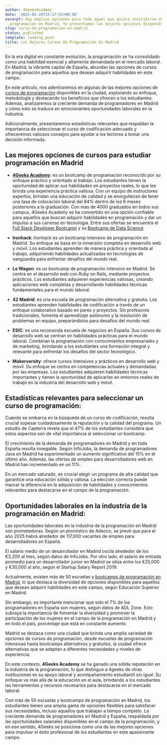 ```yaml
---
author: 4GeeksAcademy
date: '2025-05-28T15:17:55+00:00'
excerpt: Hay amplias opciones para todo aquel que quiera inscribirse en un curso de
  programación en Madrid, te presentamos las mejores opciones disponibles
slug: curso-de-programacion-en-madrid
status: published
template: landing_post
title: Los Mejores Cursos De Programación En Madrid
---
```

En la era digital en constante evolución, la programación se ha consolidado como una habilidad esencial y altamente demandada en el mercado laboral. En Madrid, la vibrante capital de España, abundan las opciones de cursos de programación para aquellos que desean adquirir habilidades en este campo.

En este artículo, nos adentraremos en algunas de las mejores opciones de [cursos de programación](https://4geeksacademy.com/es/curso-de-programacion-desde-cero) disponibles en la ciudad, explorando su enfoque, metodología y destacando los beneficios que ofrecen a los estudiantes. Además, analizaremos la creciente demanda de programadores en Madrid y cómo esto se traduce en emocionantes oportunidades laborales en la industria.

Adicionalmente, presentaremos estadísticas relevantes que respaldan la importancia de seleccionar el curso de codificación adecuado y ofreceremos valiosos consejos para ayudar a los lectores a tomar una decisión informada.

## Las mejores opciones de cursos para estudiar programación en Madrid

- **[4Geeks Academy](https://4geeksacademy.com/es/)**: es un bootcamp de programación reconocido por su enfoque práctico y orientado al trabajo. Los estudiantes tienen la oportunidad de aplicar sus habilidades en proyectos reales, lo que les brinda una experiencia práctica valiosa. Con un equipo de instructores expertos, brindan una educación de calidad y se enorgullecen de tener una tasa de colocación laboral del 84% dentro de los 6 meses posteriores a la graduación. Con más de 4000 graduados en todos sus campus, 4Geeks Academy se ha convertido en una opción confiable para aquellos que buscan adquirir habilidades en programación y dar un impulso a sus carreras en tecnología. Entre sus ofertas se encuentra el [Full Stack Developer Bootcamp](https://4geeksacademy.com/es/coding-bootcamps/desarrollador-full-stack) y su [Bootcamp de Data Science](https://4geeksacademy.com/es/coding-bootcamps/curso-datascience-machine-learning)

- **Ironhack**: Ironhack es un bootcamp intensivo de programación en Madrid. Su enfoque se basa en la inmersión completa en desarrollo web y móvil. Los estudiantes aprenden de manera práctica y orientada al trabajo, adquiriendo habilidades actualizadas en tecnologías de vanguardia para enfrentar desafíos del mundo real.

- **Le Wagon**: es un bootcamp de programación intensivo en Madrid. Se centra en el desarrollo web con Ruby on Rails, mediante proyectos prácticos. Los estudiantes adquieren experiencias valiosas, creando aplicaciones web completas y desarrollando habilidades técnicas fundamentales para el mundo laboral.

- **42 Madrid**: es una escuela de programación alternativa y gratuita. Los estudiantes aprenden habilidades de codificación a través de un enfoque colaborativo basado en pares y proyectos. Sin profesores tradicionales, fomenta el aprendizaje autónomo y la resolución de problemas en equipo, preparándolos para desafíos del mundo real.

- **ESIC**: es una reconocida escuela de negocios en España. Sus cursos de desarrollo web se centran en habilidades prácticas para el mundo laboral. Combinan la programación con conocimientos empresariales y de marketing, brindando a los estudiantes una formación integral y relevante para enfrentar los desafíos del sector tecnológico.

- **Makerversity**: ofrece cursos intensivos y prácticos en desarrollo web y móvil. Su enfoque se centra en competencias actuales y demandadas por las empresas. Los estudiantes adquieren habilidades técnicas importantes y tienen la oportunidad de aplicarlas en entornos reales de trabajo en la industria del desarrollo web y móvil.

## Estadísticas relevantes para seleccionar un curso de programación:

Cuando se embarca en la búsqueda de un curso de codificación, resulta crucial sopesar cuidadosamente la reputación y la calidad del programa. Un estudio de Capterra revela que el 47% de los estudiantes considera que estos aspectos son de vital importancia al seleccionar un bootcamp.

El crecimiento de la demanda de programadores en Madrid y en toda España resulta innegable. Según InfoJobs, la demanda de programadores Java en Madrid ha experimentado un aumento significativo del 15% en el último año. Además, las ofertas de empleo para desarrolladores web en Madrid han incrementado en un 11%.

En un mercado saturado, es crucial elegir un programa de alta calidad que garantice una educación sólida y valiosa. La elección correcta puede marcar la diferencia en la adquisición de habilidades y conocimientos relevantes para destacarse en el campo de la programación.

## Oportunidades laborales en la industria de la programación en Madrid:

Las oportunidades laborales en la industria de la programación en Madrid son prometedoras. Según un pronóstico de Adecco, se prevé que para el año 2025 habrá alrededor de 117,000 vacantes de empleo para desarrolladores en España.

El salario medio de un desarrollador en Madrid oscila alrededor de los €3,200 al mes, según datos de InfoJobs. Por otro lado, el salario de entrada promedio para un desarrollador junior en Madrid se sitúa entre los €25,000 y €30,000 al año, según el Startup Salary Report 2019.

Actualmente, existen más de 50 escuelas y [bootcamps de programación en Madrid](https://4geeksacademy.com/es/coding-campus/bootcamp-programacion-madrid), lo que destaca la diversidad de opciones disponibles para aquellos que desean adquirir habilidades en este campo, según Educación Superior en Madrid.

Sin embargo, es importante mencionar que solo el 7% de los programadores en España son mujeres, según datos de ADL Zone. Esto subraya la importancia de fomentar la diversidad y promover la participación de las mujeres en el campo de la programación en Madrid y en todo el país, porcentaje que está en constante aumento.

Madrid se destaca como una ciudad que brinda una amplia variedad de opciones de cursos de programación, desde escuelas de programación intensivas hasta bootcamps alternativos y gratuitos, la ciudad ofrece alternativas que se adaptan a diferentes necesidades y niveles de experiencia.

En este contexto, **4Geeks Academy** se ha ganado una sólida reputación en la industria de la programación, lo que distingue a 4geeks de otras instituciones es su apoyo laboral y acompañamiento estudiantil sin igual. Su enfoque va más allá de la educación en el aula, brindando a los estudiantes las herramientas y recursos necesarios para destacarse en el mercado laboral.

Con más de 50 escuelas y bootcamps de programación en Madrid, los estudiantes tienen una amplia gama de opciones flexibles para satisfacer sus necesidades, incluso aquellos que trabajan a tiempo completo. La creciente demanda de programadores en Madrid y España, respaldada por las oportunidades salariales disponibles en el campo de la programación, y en ese sentido, 4Geeks se posiciona como una de las mejores opciones para impulsar el éxito profesional de los estudiantes en este apasionante campo.